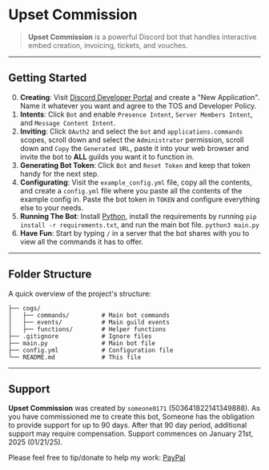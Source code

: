 # **Upset Commission**

> **Upset Commission** is a powerful Discord bot that handles interactive embed creation, invoicing, tickets, and vouches.

---

## Getting Started

0. **Creating**: Visit [Discord Developer Portal](https://discord.com/developers/applications) and create a "New Application". Name it whatever you want and agree to the TOS and Developer Policy.
1. **Intents**: Click `Bot` and enable `Presence Intent`, `Server Members Intent`, and `Message Content Intent`.
2. **Inviting**: Click `OAuth2` and select the `bot` and `applications.commands` scopes, scroll down and select the `Administrator` permission, scroll down and `Copy` the `Generated URL`, paste it into your web browser and invite the bot to **ALL** guilds you want it to function in.
3. **Generating Bot Token**: Click `Bot` and `Reset Token` and keep that token handy for the next step.
4. **Configurating**: Visit the `example_config.yml` file, copy all the contents, and create a `config.yml` file where you paste all the contents of the example config in. Paste the bot token in `TOKEN` and configure everything else to your needs.
6. **Running The Bot**: Install [Python](https://www.python.org/downloads/), install the requirements by running `pip install -r requirements.txt`, and run the main bot file. `python3 main.py`
6. **Have Fun**: Start by typing `/` in a server that the bot shares with you to view all the commands it has to offer.

---

## **Folder Structure**

A quick overview of the project's structure:

```
├── cogs/
│   ├── commands/         # Main bot commands
│   ├── events/           # Main guild events
│   ├── functions/        # Helper functions
├── .gitignore            # Ignore files
├── main.py               # Main bot file
├── config.yml            # Configuration file
└── README.md             # This file
```

---

## **Support**

**Upset Commission** was created by `someone0171` (503641822141349888). As you have commissioned me to create this bot, Someone has the obligation to provide support for up to 90 days. After that 90 day period, additional support may require compensation. Support commences on January 21st, 2025 (01/21/25).

Please feel free to tip/donate to help my work: [PayPal](https://paypal.me/Someone0171)